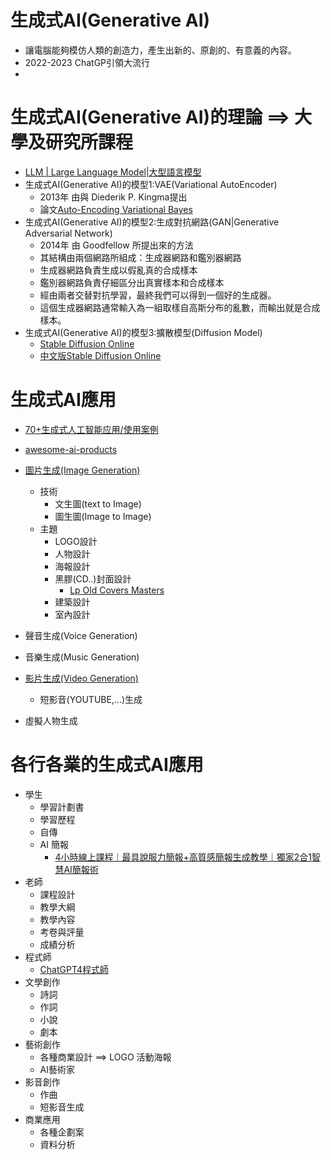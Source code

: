 # 生成式AI(Generative AI)
- 讓電腦能夠模仿人類的創造力，產生出新的、原創的、有意義的內容。
- 2022-2023 ChatGP引領大流行
- 
# 生成式AI(Generative AI)的理論 ==> 大學及研究所課程
- [LLM | Large Language Model|大型語言模型](LLM.md)
- 生成式AI(Generative AI)的模型1:VAE(Variational AutoEncoder)
  - 2013年 由與 Diederik P. Kingma提出
  - 論文[Auto-Encoding Variational Bayes](https://arxiv.org/pdf/1312.6114)
- 生成式AI(Generative AI)的模型2:生成對抗網路(GAN|Generative Adversarial Network)
  - 2014年 由 Goodfellow 所提出來的方法
  - 其結構由兩個網路所組成：生成器網路和鑑別器網路
  - 生成器網路負責生成以假亂真的合成樣本
  - 鑑別器網路負責仔細區分出真實樣本和合成樣本
  - 經由兩者交替對抗學習，最終我們可以得到一個好的生成器。
  - 這個生成器網路通常輸入為一組取樣自高斯分布的亂數，而輸出就是合成樣本。
- 生成式AI(Generative AI)的模型3:擴散模型(Diffusion Model)
  - [Stable Diffusion Online](https://stablediffusionweb.com/)
  - [中文版Stable Diffusion Online](https://stablediffusionweb.com/zh-tw/prompts)

# 生成式AI應用
- [70+生成式人工智能应用/使用案例](https://www.wbolt.com/generative-ai-applications.html)

- [awesome-ai-products](https://latentbox.com/zh/awesome-ai-products)
- [圖片生成(Image Generation)](AI_Image_Generation.md)
  - 技術
    - 文生圖(text to Image)
    - 圖生圖(Image to Image) 
  - 主題
    - LOGO設計
    - 人物設計
    - 海報設計
    - 黑膠(CD..)封面設計
      - [Lp Old Covers Masters](https://promptbase.com/prompt/lp-old-covers-masters) 
    - 建築設計
    - 室內設計
- 聲音生成(Voice Generation)
- 音樂生成(Music Generation)
- [影片生成(Video Generation)](AI_Video_Generation.md)
  - 短影音(YOUTUBE,...)生成
- 虛擬人物生成
# 各行各業的生成式AI應用
- 學生
  - 學習計劃書
  - 學習歷程
  - 自傳
  - AI 簡報
    - [4小時線上課程｜最具說服力簡報+高質感簡報生成教學｜獨家2合1智慧AI簡報術](https://event.gvm.com.tw/202405_gvmtechtalk/?utm_source=gvm&utm_medium=text_article2&utm_campaign=gvm_20240501_aippt&utm_content=_text_article2_middle) 
- 老師
  - 課程設計
  - 教學大綱
  - 教學內容
  - 考卷與評量
  - 成績分析 
- 程式師
  - [ChatGPT4程式師](AI4Programmer.md)
- 文學創作
  - 詩詞
  - 作詞
  - 小說
  - 劇本 
- 藝術創作
  - 各種商業設計 ==> LOGO 活動海報
  - AI藝術家 
- 影音創作
  - 作曲
  - 短影音生成
- 商業應用
  - 各種企劃案
  - 資料分析
